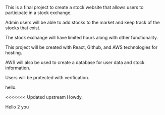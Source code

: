 This is a final project to create a stock website that allows users to participate in a stock exchange.

Admin users will be able to add stocks to the market and keep track of the stocks that exist.

The stock exchange will have limited hours along with other functionality.

This project will be created with React, Github, and AWS technologies for hosting. 

AWS will also be used to create a database for user data and stock information. 

Users will be protected with verification. 

hello.

<<<<<<< Updated upstream
Howdy.


Hello 2 you

